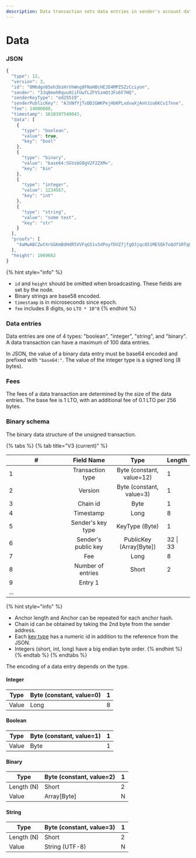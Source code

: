 ```yaml
---
description: Data transaction sets data entries in sender's account data storage.
---
```


# Data

### JSON

```javascript
{
  "type": 12,
  "version": 3,
  "id": "8M6dgn85eh3bsHrVhWng8FNaHBcHEJD4MPZ5ZzCciyon",
  "sender": "3Jq8mnhRquuXCiFUwTLZFVSzmQt3Fu6F7HQ",
  "senderKeyType": "ed25519",
  "senderPublicKey": "AJVNfYjTvDD2GWKPejHbKPLxdvwXjAnhJzo6KCv17nne",
  "fee": 14000000,
  "timestamp": 1610397549043,
  "data": [
    {
      "type": "boolean",
      "value": true,
      "key": "bool"
    },
    {
      "type": "binary",
      "value": "base64:SGVsbG8gV2F2ZXM=",
      "key": "bin"
    },
    {
      "type": "integer",
      "value": 1234567,
      "key": "int"
    },
    {
      "type": "string",
      "value": "some text",
      "key": "str"
    }
  ],
  "proofs": [
    "4aMwABCZwtXrGGKmBdHdR5VVFqG51v5dPoyfDVZ7jfgD3jqc851ME5QkToQdfSRTqQmvnB9YT4tCBPcMzi59fZye"
  ],
  "height": 1069662
}
```

{% hint style="info" %}
* `id` and `height` should be omitted when broadcasting. These fields are set by the node.
* Binary strings are base58 encoded.
* `timestamp` is in microseconds since epoch.
* `fee` includes 8 digits, so `LTO * 10^8`
{% endhint %}

### Data entries

Data entries are one of 4 types: "boolean", "integer", "string", and "binary". A data transaction can have a maximum of 100 data entries.

In JSON, the value of a binary data entry must be base64 encoded and prefixed with `"base64:"`. The value of the integer type is a signed long (8 bytes).

### Fees

The fees of a data transaction are determined by the size of the data entries. The base fee is 1 LTO, with an additional fee of 0.1 LTO per 256 bytes.

### Binary schema

The binary data structure of the unsigned transaction.

{% tabs %}
{% tab title="V3 (current)" %}
<table data-header-hidden><thead><tr><th width="150">#</th><th align="center">Field Name</th><th align="center">Type</th><th>Length</th></tr></thead><tbody><tr><td>1</td><td align="center">Transaction type</td><td align="center">Byte (constant, value=12)</td><td>1</td></tr><tr><td>2</td><td align="center">Version</td><td align="center">Byte (constant, value=3)</td><td>1</td></tr><tr><td>3</td><td align="center">Chain id</td><td align="center">Byte</td><td>1</td></tr><tr><td>4</td><td align="center">Timestamp</td><td align="center">Long</td><td>8</td></tr><tr><td>5</td><td align="center">Sender's key type</td><td align="center">KeyType (Byte)</td><td>1</td></tr><tr><td>6</td><td align="center">Sender's public key</td><td align="center">PublicKey (Array[Byte])</td><td>32 | 33</td></tr><tr><td>7</td><td align="center">Fee</td><td align="center">Long</td><td>8</td></tr><tr><td>8</td><td align="center">Number of entries</td><td align="center">Short</td><td>2</td></tr><tr><td>9</td><td align="center">Entry 1</td><td align="center"></td><td></td></tr><tr><td>...</td><td align="center"></td><td align="center"></td><td></td></tr></tbody></table>

{% hint style="info" %}
* Anchor length and Anchor can be repeated for each anchor hash.
* Chain id can be obtained by taking the 2nd byte from the sender address.
* Each [key type](../../accounts/#key-types) has a numeric id in addition to the reference from the JSON.
* Integers (short, int, long) have a big endian byte order.
{% endhint %}
{% endtab %}
{% endtabs %}

The encoding of a data entry depends on the type.

#### Integer

| Type  | Byte (constant, value=0) | 1 |
| ----- | ------------------------ | - |
| Value | Long                     | 8 |

#### Boolean

| Type  | Byte (constant, value=1) | 1 |
| ----- | ------------------------ | - |
| Value | Byte                     | 1 |

#### Binary

| Type       | Byte (constant, value=2) | 1 |
| ---------- | ------------------------ | - |
| Length (N) | Short                    | 2 |
| Value      | Array\[Byte]             | N |

#### String

| Type       | Byte (constant, value=3) | 1 |
| ---------- | ------------------------ | - |
| Length (N) | Short                    | 2 |
| Value      | String (UTF-8)           | N |

